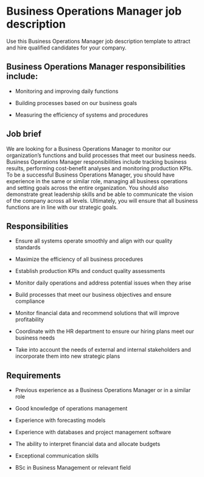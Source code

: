 # Business Operations Manager job description
Use this Business Operations Manager job description template to attract and hire qualified candidates for your company.


## Business Operations Manager responsibilities include:
* Monitoring and improving daily functions

* Building processes based on our business goals

* Measuring the efficiency of systems and procedures



## Job brief

We are looking for a Business Operations Manager to monitor our organization’s functions and build processes that meet our business needs.
Business Operations Manager responsibilities include tracking business results, performing cost-benefit analyses and monitoring production KPIs. To be a successful Business Operations Manager, you should have experience in the same or similar role, managing all business operations and setting goals across the entire organization. You should also demonstrate great leadership skills and be able to communicate the vision of the company across all levels.
Ultimately, you will ensure that all business functions are in line with our strategic goals.


## Responsibilities

* Ensure all systems operate smoothly and align with our quality standards

* Maximize the efficiency of all business procedures

* Establish production KPIs and conduct quality assessments

* Monitor daily operations and address potential issues when they arise

* Build processes that meet our business objectives and ensure compliance

* Monitor financial data and recommend solutions that will improve profitability

* Coordinate with the HR department to ensure our hiring plans meet our business needs

* Take into account the needs of external and internal stakeholders and incorporate them into new strategic plans


## Requirements

* Previous experience as a Business Operations Manager or in a similar role

* Good knowledge of operations management

* Experience with forecasting models

* Experience with databases and project management software

* The ability to interpret financial data and allocate budgets

* Exceptional communication skills

* BSc in Business Management or relevant field
